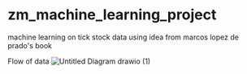 # zm_machine_learning_project
machine learning on tick stock data using idea from marcos lopez de prado's book

Flow of data
![Untitled Diagram drawio (1)](https://user-images.githubusercontent.com/50855780/160801718-465b88fc-79b4-49dd-8231-96cc3796940e.png)
